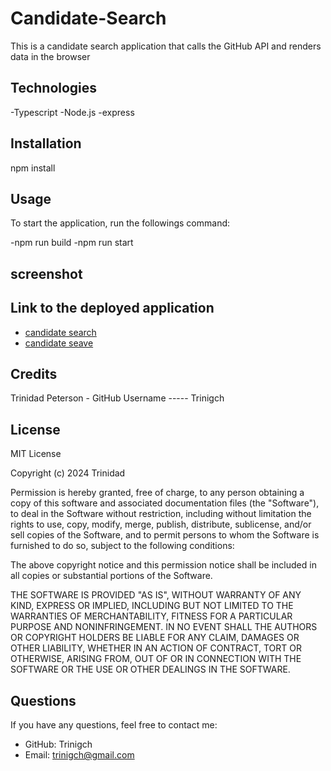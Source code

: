 # Candidate-Search
This is a candidate search application that calls the GitHub API and renders data in the browser 


## Technologies

-Typescript
-Node.js
-express

## Installation

npm install 


## Usage

To start the application, run the followings command:

-npm run build 
-npm run start

##  screenshot

## Link to the deployed application
- [candidate search ](./src/assets/search1.png)
- [candidate seave ](./src/assets/search2.png)
## Credits

Trinidad Peterson - GitHub Username ----- Trinigch


## License
MIT License

Copyright (c) 2024 Trinidad

Permission is hereby granted, free of charge, to any person obtaining a copy of this software and associated documentation files (the "Software"), to deal in the Software without restriction, including without limitation the rights to use, copy, modify, merge, publish, distribute, sublicense, and/or sell copies of the Software, and to permit persons to whom the Software is furnished to do so, subject to the following conditions:

The above copyright notice and this permission notice shall be included in all copies or substantial portions of the Software.

THE SOFTWARE IS PROVIDED "AS IS", WITHOUT WARRANTY OF ANY KIND, EXPRESS OR IMPLIED, INCLUDING BUT NOT LIMITED TO THE WARRANTIES OF MERCHANTABILITY, FITNESS FOR A PARTICULAR PURPOSE AND NONINFRINGEMENT. IN NO EVENT SHALL THE AUTHORS OR COPYRIGHT HOLDERS BE LIABLE FOR ANY CLAIM, DAMAGES OR OTHER LIABILITY, WHETHER IN AN ACTION OF CONTRACT, TORT OR OTHERWISE, ARISING FROM, OUT OF OR IN CONNECTION WITH THE SOFTWARE OR THE USE OR OTHER DEALINGS IN THE SOFTWARE.

## Questions
 If you have any questions, feel free to contact me:

 - GitHub: Trinigch
 - Email: trinigch@gmail.com

